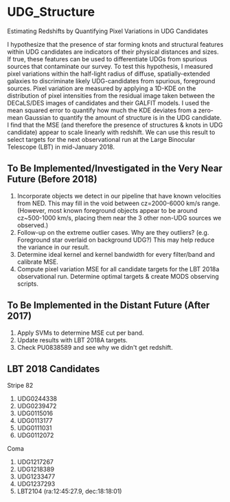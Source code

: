 # UDG_Structure
Estimating Redshifts by Quantifying Pixel Variations in UDG Candidates

I hypothesize that the presence of star forming knots and structural features within UDG candidates are indicators of their physical distances and sizes. If true, these features can be used to differentiate UDGs from spurious sources that contaminate our survey. To test this hypothesis, I measured pixel variations within the half-light radius of diffuse, spatially-extended galaxies to discriminate likely UDG-candidates from spurious, foreground sources. Pixel variation are measured by applying a 1D-KDE on the distribution of pixel intensities from the residual image taken between the DECaLS/DES images of candidates and their GALFIT models. I used the mean squared error to quantify how much the KDE deviates from a zero-mean Gaussian to quantify the amount of structure is in the UDG candidate. I find that the MSE (and therefore the presence of structures & knots in UDG candidate) appear to scale linearly with redshift. We can use this result to select targets for the next observational run at the Large Binocular Telescope (LBT) in mid-January 2018.



To Be Implemented/Investigated in the Very Near Future (Before 2018)
------------------------------------------------------
1. Incorporate objects we detect in our pipeline that have known velocities from NED. This may fill in the void between cz=2000-6000 km/s range. (However, most known foreground objects appear to be around cz~500-1000 km/s, placing them near the 3 other non-UDG sources we observed.)
2. Follow-up on the extreme outlier cases. Why are they outliers? (e.g. Foreground star overlaid on background UDG?) This may help reduce the variance in our result.
3. Determine ideal kernel and kernel bandwidth for every filter/band and calibrate MSE.
4. Compute pixel variation MSE for all candidate targets for the LBT 2018a observational run. Determine optimal targets & create MODS observing scripts.



To Be Implemented in the Distant Future (After 2017)
---------------------------------------
1. Apply SVMs to determine MSE cut per band.
2. Update results with LBT 2018A targets.
3. Check PU0838589 and see why we didn't get redshift.



LBT 2018 Candidates
-------------------
Stripe 82
1.  UDG0244338
2.  UDG0239472
3.  UDG0115016
4.  UDG0113177
5.  UDG0111031
6.  UDG0112072

Coma
1.  UDG1217267
2.  UDG1218389
3.  UDG1233477
4. UDG1237293
5. LBT2104 (ra:12:45:27.9, dec:18:18:01)
